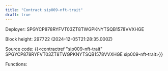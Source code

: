 ```yaml
---
title: "Contract sip009-nft-trait"
draft: true
---
```

Deployer: SPGYCP878RYFVT03ZT8TWGPKNYTSQB1578VVXHGE


 



Block height: 297722 (2024-12-05T21:28:35.000Z)

Source code: {{<contractref "sip009-nft-trait" SPGYCP878RYFVT03ZT8TWGPKNYTSQB1578VVXHGE sip009-nft-trait>}}

Functions:


